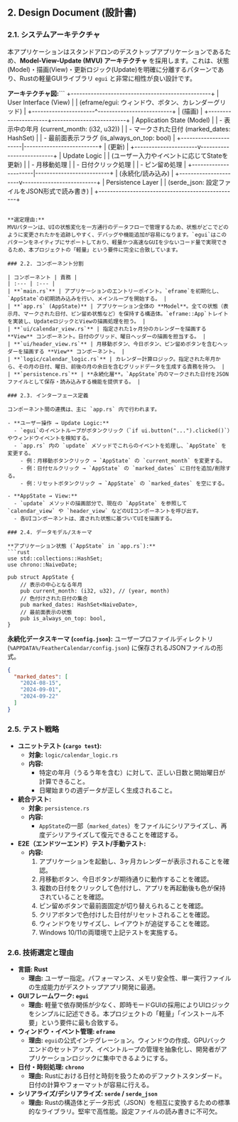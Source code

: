 ## 2. Design Document (設計書)

### 2.1. システムアーキテクチャ

本アプリケーションはスタンドアロンのデスクトップアプリケーションであるため、**Model-View-Update (MVU) アーキテクチャ** を採用します。これは、状態(Model)・描画(View)・更新ロジック(Update)を明確に分離するパターンであり、Rustの軽量GUIライブラリ `egui` と非常に相性が良い設計です。

**アーキテクチャ図:**```
+-------------------------------------------------+
|                  User Interface (View)          |
|  (eframe/egui: ウィンドウ、ボタン、カレンダーグリッド)  |
+----------------------^--------------------------+
                       | (描画)
                       |
+----------------------+--------------------------+
|                  Application State (Model)      |
|  - 表示中の年月 (current_month: (i32, u32))     |
|  - マークされた日付 (marked_dates: HashSet)     |
|  - 最前面表示フラグ (is_always_on_top: bool)    |
+----------------------|--------------------------+
                       | (更新)
                       |
+----------------------v--------------------------+
|                  Update Logic                   |
| (ユーザー入力やイベントに応じてStateを更新)         |
|  - 月移動処理                                   |
|  - 日付クリック処理                             |
|  - ピン留め処理                                 |
+----------------------|--------------------------+
                       | (永続化/読み込み)
                       |
+----------------------v--------------------------+
|                  Persistence Layer              |
|   (serde_json: 設定ファイルをJSON形式で読み書き)   |
+-------------------------------------------------+
```

**選定理由:**
MVUパターンは、UIの状態変化を一方通行のデータフローで管理するため、状態がどこでどのように変更されたかを追跡しやすく、デバッグや機能追加が容易になります。`egui`はこのパターンをネイティブにサポートしており、軽量かつ高速なGUIを少ないコード量で実現できるため、本プロジェクトの「軽量」という要件に完全に合致しています。

### 2.2. コンポーネント分割

| コンポーネント | 責務 |
| :--- | :--- |
| **`main.rs`** | アプリケーションのエントリーポイント。`eframe`を初期化し、`AppState`の初期読み込みを行い、メインループを開始する。 |
| **`app.rs` (AppState)** | アプリケーション全体の **Model**。全ての状態（表示月、マークされた日付、ピン留め状態など）を保持する構造体。`eframe::App`トレイトを実装し、UpdateロジックとViewの描画処理を担う。 |
| **`ui/calendar_view.rs`** | 指定された1ヶ月分のカレンダーを描画する **View** コンポーネント。日付のグリッド、曜日ヘッダーの描画を担当する。 |
| **`ui/header_view.rs`** | 月移動ボタン、今日ボタン、ピン留めボタンを含むヘッダーを描画する **View** コンポーネント。 |
| **`logic/calendar_logic.rs`** | カレンダー計算ロジック。指定された年月から、その月の日付、曜日、前後の月の余日を含むグリッドデータを生成する責務を持つ。 |
| **`persistence.rs`** | **永続化層**。`AppState`内のマークされた日付をJSONファイルとして保存・読み込みする機能を提供する。 |

### 2.3. インターフェース定義

コンポーネント間の連携は、主に `app.rs` 内で行われます。

- **ユーザー操作 → Update Logic:**
  - `egui`のイベントループがボタンクリック（`if ui.button("...").clicked()`）やウィンドウイベントを検知する。
  - `app.rs` 内の `update` メソッドでこれらのイベントを処理し、`AppState` を変更する。
    - 例：月移動ボタンクリック → `AppState` の `current_month` を変更する。
    - 例：日付セルクリック → `AppState` の `marked_dates` に日付を追加/削除する。
    - 例：リセットボタンクリック → `AppState` の `marked_dates` を空にする。

- **AppState → View:**
  - `update` メソッドの描画部分で、現在の `AppState` を参照して `calendar_view` や `header_view` などのUIコンポーネントを呼び出す。
  - 各UIコンポーネントは、渡された状態に基づいてUIを描画する。

### 2.4. データモデル/スキーマ

**アプリケーション状態 (`AppState` in `app.rs`):**
```rust
use std::collections::HashSet;
use chrono::NaiveDate;

pub struct AppState {
    // 表示の中心となる年月
    pub current_month: (i32, u32), // (year, month)
    // 色付けされた日付の集合
    pub marked_dates: HashSet<NaiveDate>,
    // 最前面表示の状態
    pub is_always_on_top: bool,
}
```

**永続化データスキーマ (`config.json`):**
ユーザープロファイルディレクトリ (`%APPDATA%/FeatherCalendar/config.json`) に保存されるJSONファイルの形式。
```json
{
  "marked_dates": [
    "2024-08-15",
    "2024-09-01",
    "2024-09-22"
  ]
}
```

### 2.5. テスト戦略

- **ユニットテスト (`cargo test`):**
  - **対象:** `logic/calendar_logic.rs`
  - **内容:**
    - 特定の年月（うるう年を含む）に対して、正しい日数と開始曜日が計算できること。
    - 日曜始まりの週データが正しく生成されること。
- **統合テスト:**
  - **対象:** `persistence.rs`
  - **内容:**
    - `AppState`の一部（`marked_dates`）をファイルにシリアライズし、再度デシリアライズして復元できることを確認する。
- **E2E（エンドツーエンド）テスト/手動テスト:**
  - **内容:**
    1.  アプリケーションを起動し、3ヶ月カレンダーが表示されることを確認。
    2.  月移動ボタン、今日ボタンが期待通りに動作することを確認。
    3.  複数の日付をクリックして色付けし、アプリを再起動後も色が保持されていることを確認。
    4.  ピン留めボタンで最前面固定が切り替えられることを確認。
    5.  クリアボタンで色付けした日付がリセットされることを確認。
    6.  ウィンドウをリサイズし、レイアウトが追従することを確認。
    7.  Windows 10/11の両環境で上記テストを実施する。

### 2.6. 技術選定と理由

- **言語: Rust**
  - **理由:** ユーザー指定。パフォーマンス、メモリ安全性、単一実行ファイルの生成能力がデスクトップアプリ開発に最適。
- **GUIフレームワーク: `egui`**
  - **理由:** 軽量で依存関係が少なく、即時モードGUIの採用によりUIロジックをシンプルに記述できる。本プロジェクトの「軽量」「インストール不要」という要件に最も合致する。
- **ウィンドウ・イベント管理: `eframe`**
  - **理由:** `egui`の公式インテグレーション。ウィンドウの作成、GPUバックエンドのセットアップ、イベントループの管理を抽象化し、開発者がアプリケーションロジックに集中できるようにする。
- **日付・時刻処理: `chrono`**
  - **理由:** Rustにおける日付と時刻を扱うためのデファクトスタンダード。日付の計算やフォーマットが容易に行える。
- **シリアライズ/デシリアライズ: `serde` / `serde_json`**
  - **理由:** Rustの構造体とデータ形式（JSON）を相互に変換するための標準的なライブラリ。堅牢で高性能。設定ファイルの読み書きに不可欠。
